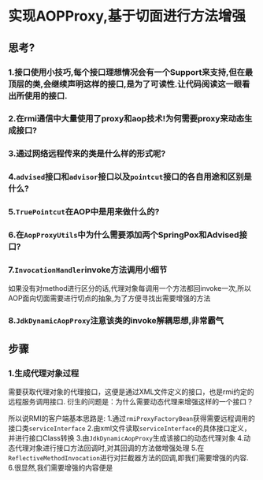 实现AOPProxy,基于切面进行方法增强
====

## 思考?

### 1.接口使用小技巧,每个接口理想情况会有一个Support来支持,但在最顶层的类,会继续声明这样的接口,是为了可读性.让代码阅读这一眼看出所使用的接口.

### 2.在rmi通信中大量使用了proxy和aop技术!为何需要proxy来动态生成接口?

### 3.通过网络远程传来的类是什么样的形式呢?

### 4.`advised`接口和`advisor`接口以及`pointcut`接口的各自用途和区别是什么?

### 5.`TruePointcut`在AOP中是用来做什么的?

### 6.在`AopProxyUtils`中为什么需要添加两个SpringPox和Advised接口?

### 7.`InvocationHandler`invoke方法调用小细节
如果没有对method进行区分的话,代理对象每调用一个方法都回invoke一次,所以AOP面向切面需要进行切点的抽象,为了方便寻找出需要增强的方法

### 8.`JdkDynamicAopProxy`注意该类的invoke解耦思想,非常霸气

## 步骤

### 1.生成代理对象过程

需要获取代理对象的代理接口，这便是通过XML文件定义的接口，也是rmi约定的远程服务调用接口.
衍生的问题是：为什么需要动态代理来增强这样的一个接口？

所以说RMI的客户端基本思路是:
1.通过`rmiProxyFactoryBean`获得需要远程调用的接口类`serviceInterface`
2.由xml文件读取`serviceInterface`的具体接口定义，并进行接口Class转换
3.由`JdkDynamicAopProxy`生成该接口的动态代理对象
4.动态代理对象进行接口方法回调时,对其回调的方法做增强处理
5.在`ReflectiveMethodInvocation`进行对拦截器方法的回调,即我们需要增强的内容.
6.很显然,我们需要增强的内容便是
